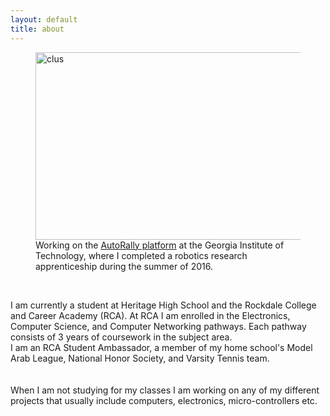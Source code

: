 ```yaml
---
layout: default
title: about
---
```



<figure>
  <img src="/images/DSC01720-1.JPG" alt="clus" height="300" width="500" />
  <figcaption>Working on the <a href="http://autorally.github.io/">AutoRally platform</a> at the Georgia Institute of Technology, where I completed a robotics research apprenticeship during the summer of 2016. </figcaption>
</figure>

<br>

I am currently a student at Heritage High School and the Rockdale College and Career Academy (RCA). At RCA I am enrolled in the Electronics, Computer Science, and Computer Networking pathways. Each pathway consists of 3 years of coursework in the subject area.<br>
I am an RCA Student Ambassador, a member of my home school's Model Arab League, National Honor Society, and Varsity Tennis team.
<br><br>        
When I am not studying for my classes I am working on any of my different projects that usually include computers, electronics, micro-controllers etc.
